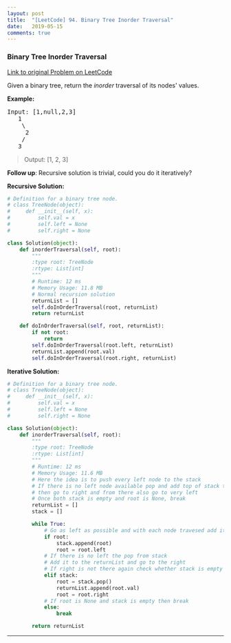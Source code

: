 ```yaml
---
layout: post
title:  "[LeetCode] 94. Binary Tree Inorder Traversal"
date:   2019-05-15
comments: true
---
```


### Binary Tree Inorder Traversal

[Link to original Problem on LeetCode](https://leetcode.com/problems/binary-tree-inorder-traversal/)

Given a binary tree, return the *inorder* traversal of its nodes' values.

**Example:**

<pre>Input: [1,null,2,3]
   1
    \
     2
    /
   3</pre>

>Output: [1, 2, 3]

**Follow up**: Recursive solution is trivial, could you do it iteratively?

**Recursive Solution:**

```python
# Definition for a binary tree node.
# class TreeNode(object):
#     def __init__(self, x):
#         self.val = x
#         self.left = None
#         self.right = None

class Solution(object):
    def inorderTraversal(self, root):
        """
        :type root: TreeNode
        :rtype: List[int]
        """
        # Runtime: 12 ms
        # Memory Usage: 11.8 MB
        # Normal recursion solution
        returnList = []
        self.doInOrderTraversal(root, returnList)
        return returnList

    def doInOrderTraversal(self, root, returnList):
        if not root:
            return
        self.doInOrderTraversal(root.left, returnList)
        returnList.append(root.val)
        self.doInOrderTraversal(root.right, returnList)
```

**Iterative Solution:**

```python
# Definition for a binary tree node.
# class TreeNode(object):
#     def __init__(self, x):
#         self.val = x
#         self.left = None
#         self.right = None

class Solution(object):
    def inorderTraversal(self, root):
        """
        :type root: TreeNode
        :rtype: List[int]
        """
        # Runtime: 12 ms
        # Memory Usage: 11.6 MB
        # Here the idea is to push every left node to the stack
        # If there is no left node available pop and add top of stack to returnList,
        # then go to right and from there also go to very left
        # Once both stack is empty and root is None, break
        returnList = []
        stack = []

        while True:
            # Go as left as possible and with each node travesed add it to stack
            if root:
                stack.append(root)
                root = root.left
            # If there is no left the pop from stack
            # Add it to the returnList and go to the right
            # If right is not there again check whether stack is empty
            elif stack:
                root = stack.pop()
                returnList.append(root.val)
                root = root.right
            # If root is None and stack is empty then break
            else:
                break

        return returnList
```

<hr><br />
